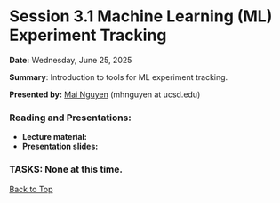 # Session 3.1 Machine Learning (ML) Experiment Tracking 

**Date:** Wednesday, June 25, 2025

**Summary**: Introduction to tools for ML experiment tracking.

**Presented by:** [Mai Nguyen](https://www.sdsc.edu/research/researcher_spotlight/nguyen_mai.html) (mhnguyen at ucsd.edu) 

### Reading and Presentations:
* **Lecture material:**
* **Presentation slides:**
### TASKS: None at this time.

[Back to Top](#top)
